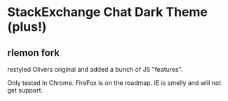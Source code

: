 # StackExchange Chat Dark Theme (plus!)

## rlemon fork

restyled Olivers original and added a bunch of JS "features".   
  
Only tested in Chrome. FireFox is on the roadmap. IE is smelly and will not get support. 